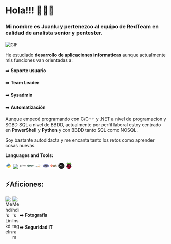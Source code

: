 # Hola!!!  👋👋👋


### Mi nombre es Juanlu y pertenezco al equipo de RedTeam en calidad de analista senior y pentester.

<img height=250 align="center" alt="GIF" src="https://blog.zoho.com/wp-content/uploads/2019/08/new-Converted.gif" />
<br>

He estudiado **desarrollo de aplicaciones informaticas** aunque actualmente mis funciones van orientadas a:

:arrow_right: **Soporte usuario**

:arrow_right: **Team Leader**

:arrow_right: **Sysadmin**

:arrow_right: **Automatización**

Aunque empecé programando con C/C++ y .NET a nivel de programacion y SGBD SQL a nivel de BBDD, actualmente por perfil laboral estoy centrado en **PowerShell** y **Python** y con BBDD tanto SQL como NOSQL.

Soy bastante autodidacta y me encanta tanto los retos como aprender cosas nuevas.

**Languages and Tools:**  

<code><img height="20" src="https://raw.githubusercontent.com/github/explore/80688e429a7d4ef2fca1e82350fe8e3517d3494d/topics/python/python.png"></code>
<code><img height="16" src="https://img2.freepng.es/20180408/gde/kisspng-powershell-computer-icons-active-directory-compute-exam-5aca9f8439b325.2967284915232285482364.jpg"></code>
<code><img height="20" src="https://raw.githubusercontent.com/github/explore/80688e429a7d4ef2fca1e82350fe8e3517d3494d/topics/flask/flask.png"></code>
<code><img height="20" src="https://raw.githubusercontent.com/github/explore/80688e429a7d4ef2fca1e82350fe8e3517d3494d/topics/django/django.png"></code>
<code><img height="20" src="https://raw.githubusercontent.com/github/explore/80688e429a7d4ef2fca1e82350fe8e3517d3494d/topics/mysql/mysql.png"></code>
<code><img height="20" src="https://raw.githubusercontent.com/github/explore/ccc16358ac4530c6a69b1b80c7223cd2744dea83/topics/php/php.png"></code>
<code><img height="20" src="https://raw.githubusercontent.com/github/explore/80688e429a7d4ef2fca1e82350fe8e3517d3494d/topics/git/git.png"></code>
<code><img height="20" src="https://raw.githubusercontent.com/github/explore/80688e429a7d4ef2fca1e82350fe8e3517d3494d/topics/terminal/terminal.png"></code>
<code><img height="20" src="https://raw.githubusercontent.com/github/explore/80688e429a7d4ef2fca1e82350fe8e3517d3494d/topics/raspberry-pi/raspberry-pi.png"></code>


## ⚡Aficiones:

<a href="https://www.linkedin.com/in/juan-lu-hens-pe%C3%B1as-0409996a/">
<img align="left" alt="Mehdi's LinkdeIn" width="22px" src="https://cdn.jsdelivr.net/npm/simple-icons@v3/icons/linkedin.svg" />
</a>
<a href="https://www.instagram.com/juanlhens/">
<img align="left" alt="Mehdi's Instagram" width="22px" src="https://cdn.jsdelivr.net/npm/simple-icons@v3/icons/instagram.svg" />
</a><br><br>

:arrow_right: **Fotografía**

:arrow_right: **Seguridad IT**
<!--
**z3r082/z3r082** is a ✨ _special_ ✨ repository because its `README.md` (this file) appears on your GitHub profile.

Here are some ideas to get you started:

- 🔭 I’m currently working on ...
- 🌱 I’m currently learning ...
- 👯 I’m looking to collaborate on ...
- 🤔 I’m looking for help with ...
- 💬 Ask me about ...
- 📫 How to reach me: ...
- 😄 Pronouns: ...
- ⚡ Fun fact: ...
-->
